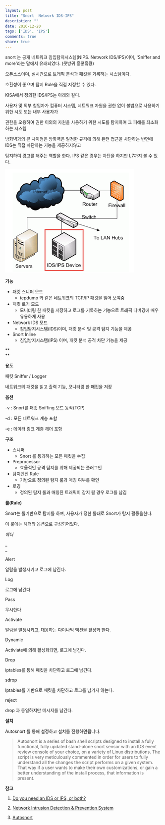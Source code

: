 ```yaml
---
layout: post
title: "Snort  Network IDS-IPS"
description: ""
date: 2016-12-20
tags: ['IDS', 'IPS']
comments: true
share: true
---
```


snort 는 공개 네트워크 침입탐지시스템(NIPS. Network IDS/IPS)이며, 'Sniffer and more'라는 말에서
유래되었다. (콧방귀 흥킇흨킁)

오픈소스이며, 실시간으로 트래픽 분석과 패킷을 기록하는 시스템이다.

호환성이 좋으며 탐지 Rule을 직접 지정할 수 있다.

  

KISA에서 정의한 IDS/IPS는 아래와 같다.

사용자 및 외부 침입자가 컴퓨터 시스템, 네트워크 자원을 권한 없이 불법으로 사용하기 위한 시도 또는 내부 사용자가

권한을 오용하여 권한 이외의 자원을 사용하기 위한 시도를 탐지하여 그 피해를 최소화하는 시스템

  

방화벽과의 큰 차이점은 방화벽은 일정한 규격에 의해 완전 접근을 차단하는 반면에 IDS는 직접 차단하는 기능을 제공하지않고

탐지하여 경고를 해주는 역할을 한다. IPS 같은 경우는 차단을 하지만 L7까지 볼 수 있다.

  

  

![](/assets/images/posts/712/231C05435858B6E52DCC18.PNG)

  

  

  

**기능**

  * 패킷 스니퍼 모드
    * tcpdump 와 같은 네트워크의 TCP/IP 패킷을 읽어 보여줌
  * 패킷 로거 모드
    * 모니터링 한 패킷을 저장하고 로그를 기록하는 기능으로 트래픽 디버깅에 매우 유용하게 사용
  * Network IDS 모드
    * 침입탐지시스템(IDS)이며, 패킷 분석 및 공격 탐지 기능을 제공
  * Snort Inline
    * 침입방지시스템(IPS) 이며, 패킷 분석 공격 차단 기능을 제공

**  
**

**용도**

패킷 Sniffer / Logger

네트워크의 패킷을 읽고 출력 기능, 모니터링 한 패킷을 저장

  

  

**옵션**

-v : Snort를 패킷 Sniffing 모드 동작(TCP)

-d : 모든 네트워크 계층 포함

-e : 데이터 링크 계층 헤더 포함

  

  

**구조**

  * 스니퍼
    * Snort 를 통과하는 모든 패킷을 수집
  * Preprocessor
    * 효율적인 공격 탐지를 위해 제공되는 플러그인
  * 탐지엔진 Rule
    * 기반으로 정의된 탐지 룰과 매칭 여부를 확인
  * 로깅
    * 정의된 탐지 룰과 매칭된 트래픽이 감지 될 경우 로그를 남김

  

**룰(Rule)**

Snort는 룰기반으로 탐지를 하며, 사용자가 정한 룰대로 Snort가 탐지 활동을한다.

이 룰에는 헤더와 옵션으로 구성되어있다.

  

_헤더_

_  
_

Alert

알람을 발생시키고 로그에 남긴다.

Log

로그에 남긴다

Pass

무시한다

Activate

알람을 발생시키고, 대응하는 다이나믹 액션을 활성화 한다.

Dynamic

Activiate에 의해 활성화되면, 로그에 남긴다.

Drop

iptables를 통해 패킷을 차단하고 로그에 남긴다.

sdrop

Iptables를 기반으로 패킷을 차단하고 로그를 남기지 않는다.

reject

drop 과 동일하지만 메시지를 남긴다.

  

**설치**

Autosnort 를 통해 설정하고 설치를 진행하면됩니다.

  

>  

>

> Autosnort is a series of bash shell scripts designed to install a fully
functional, fully updated stand-alone snort sensor with an IDS event review
console of your choice, on a variety of Linux distributions. The script is
very meticulously commented in order for users to fully understand all the
changes the script performs on a given system. That way if a user wants to
make their own customizations, or gain a better understanding of the install
process, that information is present.

  

  

**참고**

  1. [Do you need an IDS or IPS, or both?](http://searchsecurity.techtarget.com/Do-you-need-an-IDS-or-IPS-or-both)

  2. [Network Intrusion Detection & Prevention System](https://www.snort.org/)

  3. [Autosnort](https://github.com/da667/Autosnort)

  

